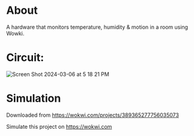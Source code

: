 # About
A hardware that monitors temperature, humidity & motion in a room using Wowki.

# Circuit:
![Screen Shot 2024-03-06 at 5 18 21 PM](https://github.com/Farahhkh/Motion-Room-Detector/assets/127206744/91015fda-0a80-4189-97e5-6f3b23408346)

# Simulation
Downloaded from https://wokwi.com/projects/389365277756035073

Simulate this project on https://wokwi.com
